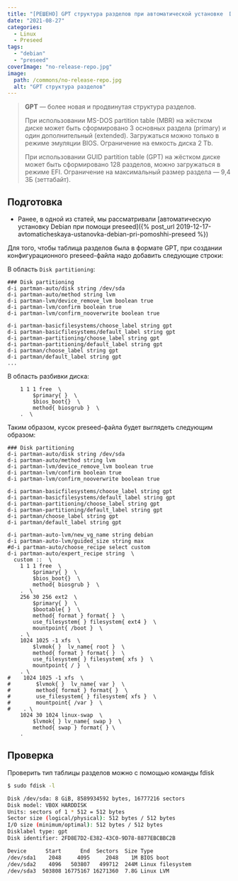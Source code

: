 ```yaml
---
title: "[РЕШЕНО] GPT структура разделов при автоматической установке  Debian 11 / Debian 10"
date: "2021-08-27"
categories: 
  - Linux
  - Preseed
tags: 
  - "debian"
  - "preseed"
coverImage: "no-release-repo.jpg"
image:
  path: /commons/no-release-repo.jpg
  alt: "GPT структура разделов"
---
```


> **GPT** — более новая и продвинутая структура разделов.
> 
> При использовании MS-DOS partition table (MBR) на жёстком диске может быть сформировано 3 основных раздела (primary) и один дополнительный (extended). Загружаться можно только в режиме эмуляции BIOS. Ограничение на емкость диска 2 Tb.
> 
> При использовании GUID partition table (GPT) на жёстком диске может быть сформировано 128 разделов, можно загружаться в режиме EFI. Ограничение на максимальный размер раздела — 9,4 ЗБ (зеттабайт).

## Подготовка

- Ранее, в одной из статей, мы рассматривали [автоматическую установку Debian при помощи preseed]({% post_url 2019-12-17-avtomaticheskaya-ustanovka-debian-pri-pomoshhi-preseed %})

Для того, чтобы таблица разделов была в формате GPT, при создании конфигурационного preseed-файла надо добавить следующие строки:

В область `Disk partitioning`:

```
### Disk partitioning
d-i partman-auto/disk string /dev/sda
d-i partman-auto/method string lvm
d-i partman-lvm/device_remove_lvm boolean true
d-i partman-lvm/confirm boolean true
d-i partman-lvm/confirm_nooverwrite boolean true

d-i partman-basicfilesystems/choose_label string gpt
d-i partman-basicfilesystems/default_label string gpt
d-i partman-partitioning/choose_label string gpt
d-i partman-partitioning/default_label string gpt
d-i partman/choose_label string gpt
d-i partman/default_label string gpt
...
```

В область разбивки диска:

```
    1 1 1 free  \
        $primary{ }  \
        $bios_boot{}  \
        method{ biosgrub }  \
    .  \
```

Таким образом, кусок preseed-файла будет выглядеть следующим образом:

```
### Disk partitioning
d-i partman-auto/disk string /dev/sda
d-i partman-auto/method string lvm
d-i partman-lvm/device_remove_lvm boolean true
d-i partman-lvm/confirm boolean true
d-i partman-lvm/confirm_nooverwrite boolean true

d-i partman-basicfilesystems/choose_label string gpt
d-i partman-basicfilesystems/default_label string gpt
d-i partman-partitioning/choose_label string gpt
d-i partman-partitioning/default_label string gpt
d-i partman/choose_label string gpt
d-i partman/default_label string gpt

d-i partman-auto-lvm/new_vg_name string debian
d-i partman-auto-lvm/guided_size string max
#d-i partman-auto/choose_recipe select custom
d-i partman-auto/expert_recipe string  \
  custom ::  \
    1 1 1 free  \
        $primary{ }  \
        $bios_boot{}  \
        method{ biosgrub }  \
    .  \
    256 30 256 ext2  \
        $primary{ }  \
        $bootable{ }  \
        method{ format } format{ }  \
        use_filesystem{ } filesystem{ ext4 }  \
        mountpoint{ /boot }  \
    . \
    1024 1025 -1 xfs  \
        $lvmok{ }  lv_name{ root }  \
        method{ format } format{ }  \
        use_filesystem{ } filesystem{ xfs }  \
        mountpoint{ / }  \
    . \
#    1024 1025 -1 xfs  \
#        $lvmok{ }  lv_name{ var }  \
#        method{ format } format{ }  \
#        use_filesystem{ } filesystem{ xfs }  \
#        mountpoint{ /var }  \
#    . \
    1024 30 1024 linux-swap  \
        $lvmok{ } lv_name{ swap }  \
        method{ swap } format{ } \
    . 
```

## Проверка

Проверить тип таблицы разделов можно с помощью команды fdisk

```sh
$ sudo fdisk -l

Disk /dev/sda: 8 GiB, 8589934592 bytes, 16777216 sectors
Disk model: VBOX HARDDISK
Units: sectors of 1 * 512 = 512 bytes
Sector size (logical/physical): 512 bytes / 512 bytes
I/O size (minimum/optimal): 512 bytes / 512 bytes
Disklabel type: gpt
Disk identifier: 2FD8E7D2-E382-43C0-9D78-8877EBCBBC2B

Device      Start      End  Sectors  Size Type
/dev/sda1    2048     4095     2048    1M BIOS boot
/dev/sda2    4096   503807   499712  244M Linux filesystem
/dev/sda3  503808 16775167 16271360  7.8G Linux LVM
```